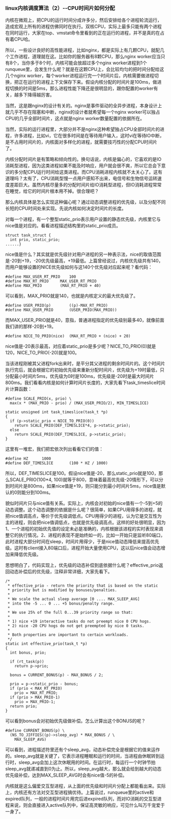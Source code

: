 ### linux内核调度算法（2）--CPU时间片如何分配

内核在微观上，把CPU的运行时间分成许多分，然后安排给各个进程轮流运行，造成宏观上所有的进程仿佛同时在执行。双核CPU，实际上最多只能有两个进程在同时运行，大家在top、vmstat命令里看到的正在运行的进程，并不是真的在占有着CPU哈。

所以，一些设计良好的高性能进程，比如nginx，都是实际上有几颗CPU，就配几个工作进程，道理就在这。比如你的服务器有8颗CPU，那么nginx worker应当只有8个，当你多于8个时，内核可能会放超过多个nginx worker进程到1个runqueue里，会发生什么呢？就是在这颗CPU上，会比较均匀的把时间分配给这几个nginx worker，每个worker进程运行完一个时间片后，内核需要做进程切换，把正在运行的进程上下文保存下来。假设内核分配的时间片是100ms，做进程切换的时间是5ms，那么进程性能下降还是很明显的，跟你配置的worker有关，越多下降得越厉害。

当然，这是跟nginx的设计有关的。nginx是事件驱动的全异步进程，本身设计上就几乎不存在阻塞和中断，nginx的设计者就希望每一个nginx worker可以独占CPU的几乎全部时间片，这点就是nginx worker数量配置的依据所在。

当然，实际的运行进程里，大部分并不是nginx这种希望独占CPU全部时间片的进程，许多进程，比如vi，它在很多时间是在等待用户输入，这时vi在等待IO中断，是不占用时间片的，内核面对多样化的进程，就需要技巧性的分配CPU时间片了。

内核分配时间片是有策略和倾向性的。换句话说，内核是偏心的，它喜欢的是IO消耗型进程，因为这类进程如果不能及时响应，用户就会很不爽，所以它总会下意识的多分配CPU运行时间给这类进程。而CPU消耗进程内核就不太关心了。这有道理吗？太有了，CPU消耗型慢一点用户感知不出来，电信号和生物信号运转速度差距巨大。虽然内核尽量多的分配时间片给IO消耗型进程，但IO消耗进程常常在睡觉，给它的时间片根本用不掉。很合理吧？

那么内核具体是怎么实现这种偏心呢？通过动态调整进程的优先级，以及分配不同长短的CPU时间处来实现。先说内核如何决定时间片的长度。

对每一个进程，有一个整型static_prio表示用户设置的静态优先级，内核里它与nice值是对应的。看看进程描述结构里的static_prio成员。

    struct task_struct {
      int prio, static_prio;
    ......}
    
nice值是什么？其实就是优先级针对用户进程的另一种表示法，nice的取值范围是-20到+19，-20优先级最高，+19最低。上篇曾经说过，内核优先级共有140，而用户能够设置的NICE优先级如何与这140个优先级对应起来呢？看代码：

    #define MAX_USER_RT_PRIO	100
    #define MAX_RT_PRIO		MAX_USER_RT_PRIO
    #define MAX_PRIO		(MAX_RT_PRIO + 40)
    
可以看到，MAX_PRIO就是140，也就是内核定义的最大优先级了。 

    #define USER_PRIO(p)		((p)-MAX_RT_PRIO)
    #define MAX_USER_PRIO		(USER_PRIO(MAX_PRIO))
    
而MAX_USER_PRIO就是40，意指，普通进程指定的优先级别最多40，就像前面我们讲的那样-20到+19。
    
    #define NICE_TO_PRIO(nice)	(MAX_RT_PRIO + (nice) + 20)
    
nice值是-20表示最高，对应着static_prio是多少呢？NICE_TO_PRIO(0)就是120，NICE_TO_PRIO(-20)就是100。

当该进程刚被其父进程fork出来时，是平分其父进程的剩余时间片的。这个时间片执行完后，就会根据它的初始优先级来重新分配时间片，优先级为+19时最低，只分配最小时间片5ms，优先级为0时是100ms，优先级是-20时是最大时间片800ms。我们看看内核是如何计算时间片长度的，大家先看下task_timeslice时间片计算函数：

    #define SCALE_PRIO(x, prio) \
      max(x * (MAX_PRIO - prio) / (MAX_USER_PRIO/2), MIN_TIMESLICE)

    static unsigned int task_timeslice(task_t *p)
    {
      if (p->static_prio < NICE_TO_PRIO(0))
        return SCALE_PRIO(DEF_TIMESLICE*4, p->static_prio);
      else
        return SCALE_PRIO(DEF_TIMESLICE, p->static_prio);
    }
    
这里有一堆宏，我们把宏依次列出看看它们的值：

    #define HZ		1000	
    #define DEF_TIMESLICE		(100 * HZ / 1000)
    

所以，DEF_TIMESLICE是100。假设nice值是-20，那么static_prio就是100，那么SCALE_PRIO(100*4, 100)就等于800，意味着最高优先级-20情形下，可以分到时间片是800ms，如果nice值是+19，则只能分到最小时间片5ms，nice值是默认的0则能分到100ms。 

貌似时间片只与nice值有关系。实际上，内核会对初始的nice值有一个-5到+5的动态调整。这个动态调整的依据是什么呢？很简单，如果CPU用得多的进程，就把nice值调高点，等价于优先级调低点。CPU用得少的进程，认为它是交互性为主的进程，则会把nice值调低点，也就是优先级调高点。这样的好处很明显，因为1、一个进程的初始优先值的设定未必是准确的，内核根据该进程的实时表现来调整它的执行情况。2、进程的表现不是始终如一的，比如一开始只是监听80端口，此时进程大部分时间在sleep，时间片用得少，于是nice值动态降低来提高优先级。这时有client接入80端口后，进程开始大量使用CPU，这以后nice值会动态增加来降低优先级。

思想明白了，代码实现上，优先级的动态补偿到底依据什么呢？effective_prio返回动态补偿后的优先级，注释非常详细，大家先看下。

    /*
     * effective_prio - return the priority that is based on the static
     * priority but is modified by bonuses/penalties.
     *
     * We scale the actual sleep average [0 .... MAX_SLEEP_AVG]
     * into the -5 ... 0 ... +5 bonus/penalty range.
     *
     * We use 25% of the full 0...39 priority range so that:
     *
     * 1) nice +19 interactive tasks do not preempt nice 0 CPU hogs.
     * 2) nice -20 CPU hogs do not get preempted by nice 0 tasks.
     *
     * Both properties are important to certain workloads.
     */
    static int effective_prio(task_t *p)
    {
      int bonus, prio;

      if (rt_task(p))
        return p->prio;

      bonus = CURRENT_BONUS(p) - MAX_BONUS / 2;

      prio = p->static_prio - bonus;
      if (prio < MAX_RT_PRIO)
        prio = MAX_RT_PRIO;
      if (prio > MAX_PRIO-1)
        prio = MAX_PRIO-1;
      return prio;
    }
    
可以看到bonus会对初始优先级做补偿。怎么计算出这个BONUS的呢？

    #define CURRENT_BONUS(p) \
      (NS_TO_JIFFIES((p)->sleep_avg) * MAX_BONUS / \
        MAX_SLEEP_AVG)
        
可以看到，进程描述符里还有个sleep_avg，动态补偿完全是根据它的值来运作的。sleep_avg就是关键了，它表示进程睡眠和运行的时间，当进程由休眠转到运行时，sleep_avg会加上这次休眠用的时间。在运行时，每运行一个时钟节拍sleep_avg就递减直到0为止。所以，sleep_avg越大，那么就会给到越大的动态优先级补偿，达到MAX_SLEEP_AVG时会有nice值-5的补偿。 

内核就是这么偏爱交互型进程，从上面的优先级和时间片分配上都能看出来。实际上，内核还有方法对交互型进程搞优待。上篇说过，runqueue里的active和expired队列，一般的进程时间片用完后进expired队列，而对IO消耗的交互型进程来说，则会直接进入active队列中，保证高灵敏的响应，可见什么叫万千宠爱于一身了。
